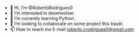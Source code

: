 - 👋 Hi, I’m @RobertoRodrigues0
- 👀 I’m interested in  desenvolver.
- 🌱 I’m currently learning Python.
- 💞️ I’m looking to collaborate on  some project this travel.
- 📫 How to reach me  E-mail roberto.crodrigues0@gmail.com

<!---
RobertoRodrigues0/RobertoRodrigues0 is a ✨ special ✨ repository because its `README.md` (this file) appears on your GitHub profile.
You can click the Preview link to take a look at your changes.
--->
